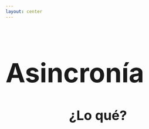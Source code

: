 ```yaml
---
layout: center
---
```


# Asincronía

## ¿Lo qué?

<style>
  h1 {
    font-size: 72px!important;
  }
  h2 {
    font-size: 36px!important;
    text-align: center;
  }
</style>
